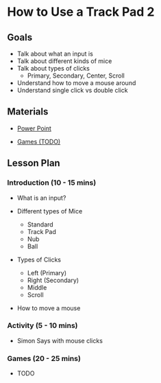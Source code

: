 # How to Use a Track Pad 2

## Goals

* Talk about what an input is
* Talk about different kinds of mice
* Talk about types of clicks
  * Primary, Secondary, Center, Scroll
* Understand how to move a mouse around
* Understand single click vs double click

## Materials

* [Power Point](https://docs.google.com/presentation/d/1UkVZxdRVgD_n7WjxkX78zfN0fLJ9UaKEqnW_4oZANwE/edit#slide=id.p)

* [Games (TODO)]()

## Lesson Plan

### Introduction (10 - 15 mins)

* What is an input?

* Different types of Mice 
  * Standard
  * Track Pad
  * Nub
  * Ball

* Types of Clicks
  * Left (Primary)
  * Right (Secondary)
  * Middle
  * Scroll

* How to move a mouse

### Activity (5 - 10 mins)

* Simon Says with mouse clicks


### Games (20 - 25 mins)

* TODO
